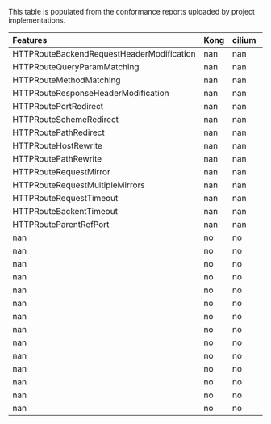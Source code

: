 This table is populated from the conformance reports uploaded by project implementations.

| Features                                  | Kong   | cilium   | envoyproxy   | istio   | kumahq   | nginxinc   | projectcontour   | solo.io   |
|:------------------------------------------|:-------|:---------|:-------------|:--------|:---------|:-----------|:-----------------|:----------|
| HTTPRouteBackendRequestHeaderModification | nan    | nan      | nan          | nan     | nan      | nan        | nan              | nan       |
| HTTPRouteQueryParamMatching               | nan    | nan      | nan          | nan     | nan      | nan        | nan              | nan       |
| HTTPRouteMethodMatching                   | nan    | nan      | nan          | nan     | nan      | nan        | nan              | nan       |
| HTTPRouteResponseHeaderModification       | nan    | nan      | nan          | nan     | nan      | nan        | nan              | nan       |
| HTTPRoutePortRedirect                     | nan    | nan      | nan          | nan     | nan      | nan        | nan              | nan       |
| HTTPRouteSchemeRedirect                   | nan    | nan      | nan          | nan     | nan      | nan        | nan              | nan       |
| HTTPRoutePathRedirect                     | nan    | nan      | nan          | nan     | nan      | nan        | nan              | nan       |
| HTTPRouteHostRewrite                      | nan    | nan      | nan          | nan     | nan      | nan        | nan              | nan       |
| HTTPRoutePathRewrite                      | nan    | nan      | nan          | nan     | nan      | nan        | nan              | nan       |
| HTTPRouteRequestMirror                    | nan    | nan      | nan          | nan     | nan      | nan        | nan              | nan       |
| HTTPRouteRequestMultipleMirrors           | nan    | nan      | nan          | nan     | nan      | nan        | nan              | nan       |
| HTTPRouteRequestTimeout                   | nan    | nan      | nan          | nan     | nan      | nan        | nan              | nan       |
| HTTPRouteBackentTimeout                   | nan    | nan      | nan          | nan     | nan      | nan        | nan              | nan       |
| HTTPRouteParentRefPort                    | nan    | nan      | nan          | nan     | nan      | nan        | nan              | nan       |
| nan                                       | no     | no       | no           | no      | no       | no         | no               | no        |
| nan                                       | no     | no       | no           | no      | no       | no         | no               | no        |
| nan                                       | no     | no       | no           | no      | no       | no         | no               | no        |
| nan                                       | no     | no       | no           | no      | no       | no         | no               | no        |
| nan                                       | no     | no       | no           | no      | no       | no         | no               | no        |
| nan                                       | no     | no       | no           | no      | no       | no         | no               | no        |
| nan                                       | no     | no       | no           | no      | no       | no         | no               | no        |
| nan                                       | no     | no       | no           | no      | no       | no         | no               | no        |
| nan                                       | no     | no       | no           | no      | no       | no         | no               | no        |
| nan                                       | no     | no       | no           | no      | no       | no         | no               | no        |
| nan                                       | no     | no       | no           | no      | no       | no         | no               | no        |
| nan                                       | no     | no       | no           | no      | no       | no         | no               | no        |
| nan                                       | no     | no       | no           | no      | no       | no         | no               | no        |
| nan                                       | no     | no       | no           | no      | no       | no         | no               | no        |
